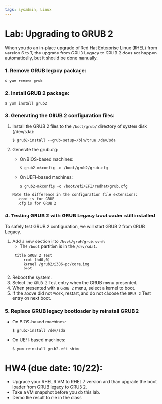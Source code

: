 ```yaml
---
tags: sysadmin, Linux
---
```


# Lab: Upgrading to GRUB 2     
When you do an in-place upgrade of Red Hat Enterprise Linux (RHEL) from version 6 to 7, the upgrade from GRUB Legacy to GRUB 2 does not happen automatically, but it should be done manually.

### 1. Remove GRUB legacy package:
```
$ yum remove grub
``` 

### 2. Install GRUB 2 package:
```
$ yum install grub2
```

### 3. Generating the GRUB 2 configuration files:
    
1. Install the GRUB 2 files to the ``/boot/grub/`` directory of system disk (/dev/sda):
    ```
    $ grub2-install --grub-setup=/bin/true /dev/sda
    ```  

2. Generate the grub.cfg: 
   - On BIOS-based machines:
        ```
        $ grub2-mkconfig -o /boot/grub2/grub.cfg
        ```
    - On UEFI-based machines:
        ```
        $ grub2-mkconfig -o /boot/efi/EFI/redhat/grub.cfg
        ```
    
    ```
    Note the difference in the configuration file extensions:
      .conf is for GRUB
      .cfg is for GRUB 2 
    ```    

### 4. Testing GRUB 2 with GRUB Legacy bootloader still installed
To safely test GRUB 2 configuration, we will start GRUB 2 from GRUB Legacy.

1. Add a new section into ``/boot/grub/grub.conf``: 
   - The ``/boot`` partition is in the ``/dev/sda1``.
   ```
    title GRUB 2 Test
	    root (hd0,0)
	    kernel /grub2/i386-pc/core.img
	    boot
   ```
2. Reboot the system. 
3. Select the ``GRUB 2`` Test entry when the GRUB menu presented.
4. When presented with a ``GRUB 2`` menu, select a kernel to boot.
5. If the above did not work, restart, and do not choose the ``GRUB 2`` Test entry on next boot.  

### 5. Replace GRUB legacy bootloader by reinstall GRUB 2
   - On BIOS-based machines:
     ```
     $ grub2-install /dev/sda
     ```
   - On UEFI-based machines:
     ```
     $ yum reinstall grub2-efi shim
     ```

# HW4 (due date: 10/22):
- Upgrade your RHEL 6 VM to RHEL 7 version and than upgrade the boot loader from GRUB legacy to GRUB 2.
- Take a VM snapshot before you do this lab.
- Demo the result to me in the class.